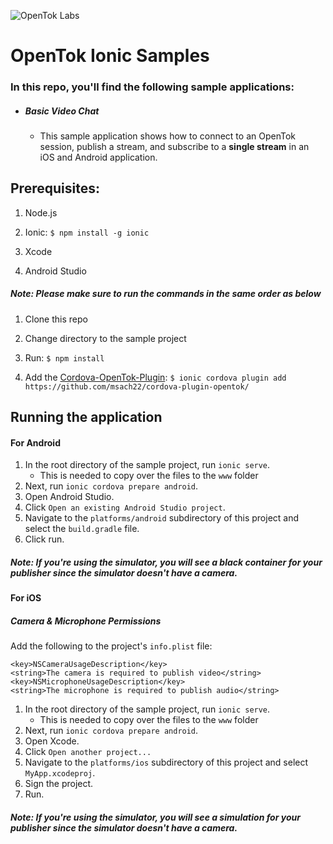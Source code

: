 ![OpenTok Labs](https://d26dzxoao6i3hh.cloudfront.net/items/0U1R0a0e2g1E361H0x3c/Image%202017-11-22%20at%2012.16.38%20PM.png?v=2507a2df)
# OpenTok Ionic Samples

### In this repo, you'll find the following sample applications:

* ##### Basic Video Chat
  * This sample application shows how to connect to an OpenTok session, publish a stream, and subscribe to a **single stream** in an iOS and Android application.

## Prerequisites:

1. Node.js

2. Ionic: `$ npm install -g ionic`

3. Xcode

4. Android Studio

##### Note: Please make sure to run the commands in the same order as below

1. Clone this repo

2. Change directory to the sample project

3. Run: `$ npm install`

4. Add the [Cordova-OpenTok-Plugin](https://github.com/msach22/cordova-plugin-opentok): 
`$ ionic cordova plugin add https://github.com/msach22/cordova-plugin-opentok/`

## Running the application

#### For Android

1. In the root directory of the sample project, run `ionic serve`.
    * This is needed to copy over the files to the `www` folder
2. Next, run `ionic cordova prepare android`.
3. Open Android Studio.
4. Click `Open an existing Android Studio project`.
5. Navigate to the `platforms/android` subdirectory of this project and select the `build.gradle` file.
6. Click run.

##### Note: If you're using the simulator, you will see a black container for your publisher since the simulator doesn't have a camera.

#### For iOS

##### Camera & Microphone Permissions

Add the following to the project's `info.plist` file:
 ```
 <key>NSCameraUsageDescription</key>
 <string>The camera is required to publish video</string>
 <key>NSMicrophoneUsageDescription</key>
 <string>The microphone is required to publish audio</string>
 ```
1. In the root directory of the sample project, run `ionic serve`.
    * This is needed to copy over the files to the `www` folder 
2. Next, run `ionic cordova prepare android`.
3. Open Xcode.
4. Click `Open another project...`
5. Navigate to the `platforms/ios` subdirectory of this project and select `MyApp.xcodeproj`.
6. Sign the project.
7. Run.

##### Note: If you're using the simulator, you will see a simulation for your publisher since the simulator doesn't have a camera.